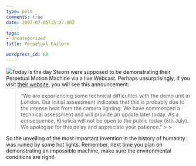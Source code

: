 ```yaml
---
type: post
comments: true
date: 2007-07-05T15:27:00Z

tags:
- Uncategorized
title: Perpetual Failure

wordpress_id: 68
---
```


![](/images/perpetual.jpg)Today is the day Steorn were supposed to be demonstrating their Perpetual Motion Machine via a live Webcast. Perhaps unsurprisingly, if you visit [their website](http://www.steorn.com/orbo/demo/), you will see this announcement:





<blockquote>"We are experiencing some technical difficulties with the demo unit in London. Our initial assessment indicates that this is probably due to the intense heat from the camera lighting. We have commenced a technical assessment and will provide an update later today. As a consequence, Kinetica will not be open to the public today (5th July). We apologise for this delay and appreciate your patience."
> 
> </blockquote>





So the unveiling of the most important invention in the history of humanity was ruined by some hot lights. Remember, next time you plan on demonstrating an impossible machine, make sure the environmental conditions are right!
